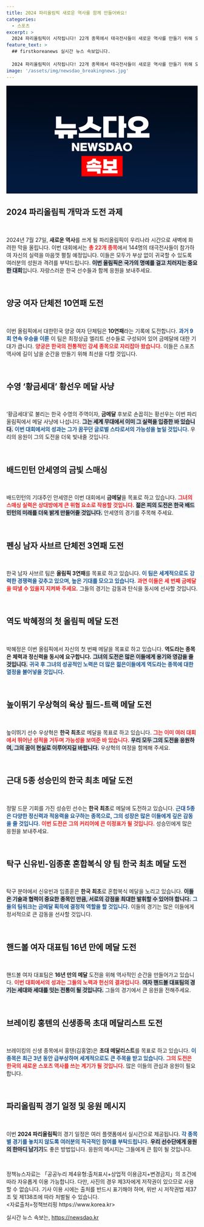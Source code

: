 ```yaml
---
title: 2024 파리올림픽 새로운 역사를 함께 만들어봐요!
categories:
  - 스포츠
excerpt: >
  2024 파리올림픽이 시작됩니다! 22개 종목에서 태극전사들이 새로운 역사를 만들기 위해 도전합니다. 메달의 꿈을 향한 그들의 열정을 응원해 주세요!
feature_text: >
  ## firstkoreanews 실시간 뉴스 속보입니다.

  2024 파리올림픽이 시작됩니다! 22개 종목에서 태극전사들이 새로운 역사를 만들기 위해 도전합니다. 메달의 꿈을 향한 그들의 열정을 응원해 주세요!
image: '/assets/img/newsdao_breakingnews.jpg'
---
```


<p><img src="/assets/img/newsdao_breakingnews.jpg" alt="firstkoreanews 속보" /></p>

<h2 data-ke-size="size26">2024 파리올림픽 개막과 도전 과제</h2>

<p data-ke-size="size16">&nbsp;</p>

<p>2024년 7월 27일, <b>새로운 역사</b>를 쓰게 될 파리올림픽이 우리나라 시간으로 새벽에 화려한 막을 올립니다. 이번 대회에서는 <b><span style="color: #ee2323;">총 22개 종목</span></b>에서 144명의 태극전사들이 참가하여 자신의 실력을 마음껏 펼칠 예정입니다. 이들은 모두가 부상 없이 귀국할 수 있도록 여러분의 성원과 격려를 부탁드립니다. <b><span style="background-color: #21538527;">이번 올림픽은 국가의 명예를 걸고 치러지는 중요한 대회</span></b>입니다. 자랑스러운 한국 선수들과 함께 응원을 보내주세요.</p>

<p data-ke-size="size16">&nbsp;</p>

<h2 data-ke-size="size26">양궁 여자 단체전 10연패 도전</h2>

<p data-ke-size="size16">&nbsp;</p>

<p>이번 올림픽에서 대한민국 양궁 여자 단체팀은 <b>10연패</b>라는 기록에 도전합니다. <b><span style="color: #1a5490;">과거 9회 연속 우승을 이룬</span></b> 이 팀은 최정상급 엘리트 선수들로 구성되어 있어 금메달에 대한 기대가 큽니다. <b><span style="color: #ee2323;">양궁은 한국의 전통적인 강세 종목으로 자리잡아 왔습니다.</span></b> 이들은 스포츠 역사에 길이 남을 순간을 만들기 위해 최선을 다할 것입니다.</p>

<p data-ke-size="size16">&nbsp;</p>

<h2 data-ke-size="size26">수영 ‘황금세대’ 황선우 메달 사냥</h2>

<p data-ke-size="size16">&nbsp;</p>

<p>‘황금세대’로 불리는 한국 수영의 주역이자, <b>금메달</b> 후보로 손꼽히는 황선우는 이번 파리올림픽에서 메달 사냥에 나섭니다. <b><span style="background-color: #21538527;">그는 세계 무대에서 이미 그 실력을 입증한 바 있습니다.</span></b> <b><span style="color: #1a5490;">이번 대회에서의 성과는 그가 꿈꾸던 글로벌 스타로서의 가능성을 높일 것입니다.</span></b> 우리의 응원이 그의 도전을 더욱 빛내줄 것입니다.</p>

<p data-ke-size="size16">&nbsp;</p>

<h2 data-ke-size="size26">배드민턴 안세영의 금빛 스매싱</h2>

<p data-ke-size="size16">&nbsp;</p>

<p>배드민턴의 기대주인 안세영은 이번 대회에서 <b>금메달</b>을 목표로 하고 있습니다. <b><span style="color: #ee2323;">그녀의 스매싱 실력은 상대방에게 큰 위협 요소로 작용할 것입니다.</span></b> <b><span style="background-color: #21538527;">젊은 피의 도전은 한국 배드민턴의 미래를 더욱 밝게 만들어줄 것입니다.</span></b> 안세영의 경기를 주목해 주세요.</p>

<p data-ke-size="size16">&nbsp;</p>

<h2 data-ke-size="size26">펜싱 남자 사브르 단체전 3연패 도전</h2>

<p data-ke-size="size16">&nbsp;</p>

<p>한국 남자 사브르 팀은 <b>올림픽 3연패</b>를 목표로 하고 있습니다. <b><span style="color: #1a5490;">이 팀은 세계적으로도 강력한 경쟁력을 갖추고 있으며, 높은 기대를 모으고 있습니다.</span></b> <b><span style="color: #ee2323;">과연 이들은 세 번째 금메달을 따낼 수 있을지 지켜봐 주세요.</span></b> 그들의 경기는 감동과 탄식을 동시에 선사할 것입니다.</p>

<p data-ke-size="size16">&nbsp;</p>

<h2 data-ke-size="size26">역도 박혜정의 첫 올림픽 메달 도전</h2>

<p data-ke-size="size16">&nbsp;</p>

<p>박혜정은 이번 올림픽에서 자신의 첫 번째 메달을 목표로 하고 있습니다. <b>역도라는 종목은 체력과 정신력을 동시에 요구합니다.</b> <b><span style="background-color: #21538527;">그녀의 도전은 많은 이들에게 용기와 영감을 줄 것입니다.</span></b> <b><span style="color: #1a5490;">귀국 후 그녀의 성공적인 노력은 더 많은 젊은이들에게 역도라는 종목에 대한 열정을 불어넣을 것입니다.</span></b></p>

<p data-ke-size="size16">&nbsp;</p>

<h2 data-ke-size="size26">높이뛰기 우상혁의 육상 필드-트랙 메달 도전</h2>

<p data-ke-size="size16">&nbsp;</p>

<p>높이뛰기 선수 우상혁은 <b>한국 최초</b>로 메달을 목표로 하고 있습니다. <b><span style="color: #ee2323;">그는 이미 여러 대회에서 뛰어난 성적을 거두며 가능성을 보여준 바 있습니다.</span></b> <b><span style="background-color: #21538527;">우리 모두 그의 도전을 응원하여, 그의 꿈이 현실로 이루어지길 바랍니다.</span></b> 우상혁의 여정을 함께해 주세요.</p>

<p data-ke-size="size16">&nbsp;</p>

<h2 data-ke-size="size26">근대 5종 성승민의 한국 최초 메달 도전</h2>

<p data-ke-size="size16">&nbsp;</p>

<p>정말 드문 기회를 가진 성승민 선수는 <b>한국 최초</b>로 메달에 도전하고 있습니다. <b><span style="color: #1a5490;">근대 5종은 다양한 정신력과 적응력을 요구하는 종목으로, 그의 성장은 많은 이들에게 깊은 감동을 줄 것입니다.</span></b> <b><span style="color: #ee2323;">이번 도전은 그의 커리어에 큰 이정표가 될 것입니다.</span></b> 성승민에게 많은 응원을 보내주세요.</p>

<p data-ke-size="size16">&nbsp;</p>

<h2 data-ke-size="size26">탁구 신유빈-임종훈 혼합복식 양 팀 한국 최초 메달 도전</h2>

<p data-ke-size="size16">&nbsp;</p>

<p>탁구 분야에서 신유빈과 임종훈은 <b>한국 최초</b>로 혼합복식 메달을 노리고 있습니다. <b><span style="background-color: #21538527;">이들은 기술과 협력이 중요한 종목인 만큼, 서로의 강점을 최대한 발휘할 수 있어야 합니다.</span></b> <b><span style="color: #1a5490;">그들의 팀워크는 금메달 획득에 결정적 역할을 할 것입니다.</span></b> 이들의 경기는 많은 이들에게 정서적으로 큰 감동을 선사할 것입니다.</p>

<p data-ke-size="size16">&nbsp;</p>

<h2 data-ke-size="size26">핸드볼 여자 대표팀 16년 만에 메달 도전</h2>

<p data-ke-size="size16">&nbsp;</p>

<p>핸드볼 여자 대표팀은 <b>16년 만의 메달</b> 도전을 위해 역사적인 순간을 만들어가고 있습니다. <b><span style="color: #ee2323;">이번 대회에서의 성과는 그들의 노력과 헌신의 결과입니다.</span></b> <b><span style="background-color: #21538527;">여자 핸드볼 대표팀의 경기는 세대와 세대를 잇는 전통이 될 것입니다.</span></b> 그들의 경기에서 큰 응원을 전해주세요.</p>

<p data-ke-size="size16">&nbsp;</p>

<h2 data-ke-size="size26">브레이킹 홍텐의 신생종목 초대 메달리스트 도전</h2>

<p data-ke-size="size16">&nbsp;</p>

<p>브레이킹의 신생 종목에서 홍텐(김홍열)은 <b>초대 메달리스트</b>를 목표로 하고 있습니다. <b><span style="color: #1a5490;">이 종목은 최근 3년 동안 급부상하며 세계적으로도 큰 주목을 받고 있습니다.</span></b> <b><span style="color: #ee2323;">그의 도전은 한국의 새로운 스포츠 역사를 쓰는 계기가 될 것입니다.</span></b> 많은 이들의 관심과 응원이 필요합니다.</p>

<p data-ke-size="size16">&nbsp;</p>

<h2 data-ke-size="size26">파리올림픽 경기 일정 및 응원 메시지</h2>

<p data-ke-size="size16">&nbsp;</p>

<p>이번 <b>2024 파리올림픽</b>의 경기 일정은 여러 플랫폼에서 실시간으로 제공됩니다. <b><span style="color: #1a5490;">각 종목별 경기를 놓치지 않도록 여러분의 적극적인 참여를 부탁드립니다.</span></b> <b><span style="background-color: #21538527;">우리 선수단에게 응원의 한마디 남기기</span></b>도 좋은 방법입니다. 응원의 메시지는 그들에게 큰 힘이 될 것입니다.</p>

<p data-ke-size="size16">&nbsp;</p>

<p>정책뉴스자료는 「공공누리 제4유형:출처표시+상업적 이용금지+변경금지」의 조건에 따라 자유롭게 이용 가능합니다. 다만, 사진의 경우 제3자에게 저작권이 있으므로 사용할 수 없습니다. 기사 이용 시에는 출처를 반드시 표기해야 하며, 위반 시 저작권법 제37조 및 제138조에 따라 처벌될 수 있습니다.<br/>
&lt;자료출처=정책브리핑 https://www.korea.kr></p>
실시간 뉴스 속보는, <a href="https://newsdao.kr" rel="dofollow">https://newsdao.kr</a>


